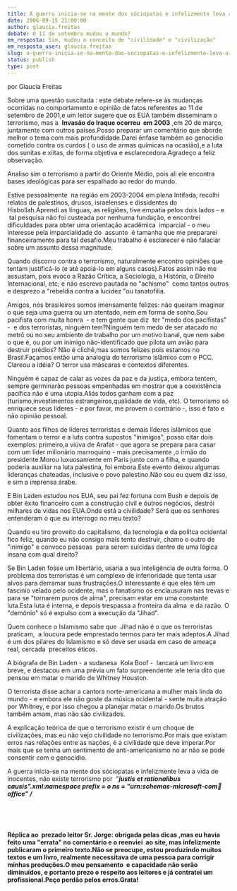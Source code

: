 ```yaml
---
title: A guerra inicia-se na mente dos sóciopatas e infelizmente leva a vida de inocentes, não existe terrorismo por  "justis et ration
date: 2006-09-15 21:00:00
author: glaucia.freitas
debate: O 11 de setembro mudou o mundo?
em_resposta: Sim, mudou o conceito de "civilidade" e "civilização"
em_resposta_user: glaucia.freitas
slug: a-guerra-inicia-se-na-mente-dos-sociopatas-e-infelizmente-leva-a-vida-de-inocentes-nao-existe-terrorismo-por-justis-et-ration
status: publish 
type: post
---
```


por Glaucia Freitas


Sobre uma questão suscitada : este debate refere-se às mudanças ocorridas no comportamento e opinião de fatos referentes ao 11 de  setembro de 2001,e um leitor sugere que os EUA também disseminam o terrorismo, mas a  **Invasão do Iraque ocorreu  em 2003** ,em 20 de março, juntamente com outros países.Posso preparar um comentário que aborde melhor o tema com mais profundidade.Darei ênfase também ao genocídio cometido contra os curdos ( o uso de armas químicas na ocasião),e a luta dos sunitas e xiitas, de forma objetiva e esclarecedora.Agradeço a feliz observação.


Analiso sim o terrorismo a partir do Oriente Médio, pois ali ele encontra bases ideológicas para ser espalhado ao redor do mundo.


Estive pessoalmente  na região em 2003-2004 em plena Intifada, recolhi relatos de palestinos, drusos, israelenses e dissidentes do Hisbollah.Aprendi as línguas, as religiões, tive empatia pelos dois lados - e  tal pesquisa não foi custeada por nenhuma fundação, e encontrei dificuldades para obter uma orientação acadêmica  imparcial - o meu interesse pela imparcialidade do  assunto  é tamanha que me prepararei financeiramente para tal desafio.Meu trabalho é esclarecer e não falaciar sobre um assunto dessa magnitude.


Quando discorro contra o terrorismo, naturalmente encontro opiniões que tentam justificá-lo (e até apoiá-lo em alguns casos).Fatos assim não me assustam, pois evoco a Razão Crítica, a Sociologia, a História, o Direito Internacional, etc; e não escrevo pautada no "achismo"  como tantos outros e desprezo a "rebeldia contra a lucidez "ou tanatofilia.


Amigos, nós brasileiros somos imensamente felizes: não queiram imaginar o que seja uma guerra ou um atentado, nem em forma de sonho.Sou pacifista com muita honra  - e tem gente que diz  ter "medo dos pacifistas" -  e dos terroristas, ninguém tem?Ninguém tem medo de ser atacado no metrô ou no seu ambiente de trabalho por um motivo banal, que nem sabe o que é, ou por um inimigo não-identificado que pilota um avião para destruir prédios? Não é clichê,mas somos felizes pois estamos no Brasil.Façamos então uma analogia do terrorismo islâmico com o PCC. Clareou a idéia? O terror usa máscaras e contextos diferentes.


Ninguém é capaz de calar as vozes da paz e da justiça, embora tentem, sempre germinarão pessoas empenhadas em mostrar que a coexistência pacífica não é uma utopia.Aliás todos ganham com a paz (turismo,investimentos estrangeiros,qualidade de vida, etc). O terrorismo só enriquece seus líderes - e por favor, me provem o contrário -, isso é fato e não opinião pessoal.


Quanto aos filhos de líderes terroristas e demais líderes islâmicos que fomentam o terror e a luta contra supostos "inimigos", posso citar dois exemplos: primeiro,a viúva de Arafat - que agora se prepara para casar com um líder milionário marroquino - mais precisamente ,o irmão do presidente.Morou luxuosamente em Paris junto com a filha, e quando poderia auxiliar na luta palestina, foi embora.Este evento deixou algumas lideranças chateadas, inclusive o povo palestino.Não sou eu quem diz isso, e sim a imprensa árabe.


E Bin Laden estudou nos EUA, seu pai fez fortuna com Bush e depois de obter êxito financeiro com a construção civil e óutros negócios, destrói milhares de vidas nos EUA.Onde está a civilidade? Será que os senhores entenderam o que eu interrogo no meu texto?


Quando eu tiro proveito do capitalismo, da tecnologia e da polítca ocidental fico feliz, quando eu não consigo mais tento destruir, chamo o outro de "inimigo" e convoco pessoas  para serem suicidas dentro de uma lógica insana com qual direito?


Se Bin Laden fosse um libertário, usaria a sua inteligência de outra forma. O problema dos terroristas é um complexo de inferioridade que tenta usar alvos para derramar suas frustrações.O interessante é que eles têm um fascínio velado pelo ocidente, mas o fanatismo os enclausuram nas trevas e para se "tornarem puros de alma", precisam estar em uma constante luta.Esta luta é interna, e depois trespassa a fronteira da alma  e da razão. O "demônio" só é expulso com a execução da "Jihad". 


Quem conhece o Islamismo sabe que  Jihad não é o que os terroristas praticam,  a loucura pede emprestado termos para ter mais adeptos.A Jihad é um dos pilares do Islamismo e só deve ser usada em caso de ameaça real, cercada  preceitos éticos.


A biógrafa de Bin Laden - a sudanesa  Kola Boof -  lancará um livro em breve, e destacou em uma prévia um fato surpreendente :ele teria dito que pensou em matar o marido de Whitney Houston. 


O terrorista disse achar a cantora norte-americana a mulher mais linda do mundo - e embora ele não goste da música ocidental - sente muita atração por Whitney, e por isso chegou a planejar matar o marido.Os brutos também amam, mas não são civilizados.


A explicação teórica de que o terrorismo existir é um choque de civilizações, mas eu não vejo civilidade no terrorismo.Por mais que existam erros nas relações entre as nações, é a civilidade que deve imperar.Por mais que se tenha um sentimento de anti-americanismo no ar não se pode consentir com o genocídio.


A guerra inicia-se na mente dos sóciopatas e infelizmente leva a vida de inocentes, não existe terrorismo por  "***justis*** ***et rationalibus causis".xml:namespace prefix = o ns = "urn:schemas-microsoft-com:office:office" /***


 


 


**Réplica ao  prezado leitor Sr. Jorge: obrigada pelas dicas ,mas eu havia feito uma "errata" no comentário e o reenviei  ao site, mas infelizmente publicaram o primeiro texto.Não se preocupe, estou produzindo muitos textos e um livro, realmente necessitava de uma pessoa para corrigir  minhas produções.O meu pensamento  e capacidade não serão diminuídos, e portanto prezo o respeito aos leitores e já contratei um profissional.Peço perdão pelos erros.Grata!**


